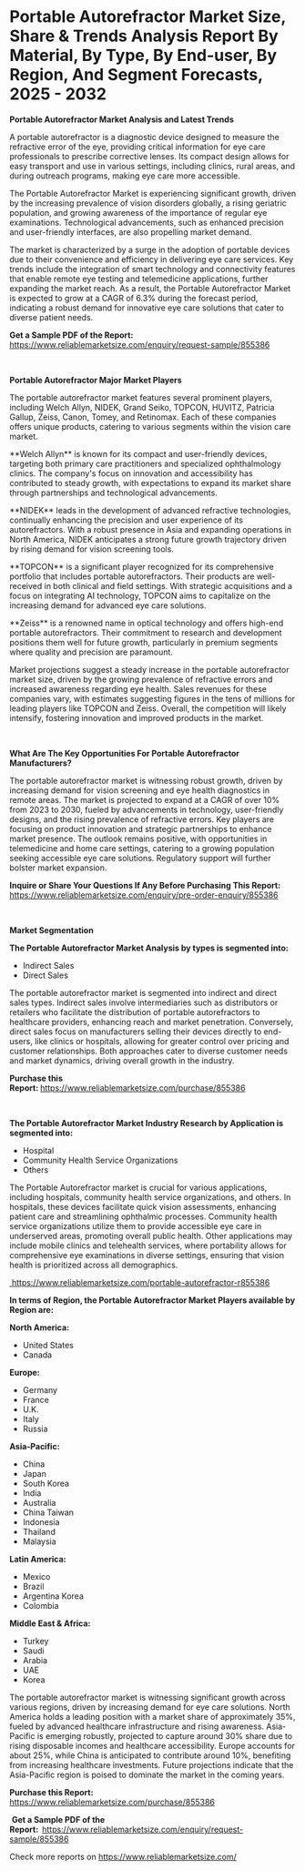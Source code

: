 <p><h1>Portable Autorefractor Market Size, Share & Trends Analysis Report By Material, By Type, By End-user, By Region, And Segment Forecasts, 2025 - 2032</h1></p><p><strong>Portable Autorefractor Market Analysis and Latest Trends</strong></p>
<p><p>A portable autorefractor is a diagnostic device designed to measure the refractive error of the eye, providing critical information for eye care professionals to prescribe corrective lenses. Its compact design allows for easy transport and use in various settings, including clinics, rural areas, and during outreach programs, making eye care more accessible. </p><p>The Portable Autorefractor Market is experiencing significant growth, driven by the increasing prevalence of vision disorders globally, a rising geriatric population, and growing awareness of the importance of regular eye examinations. Technological advancements, such as enhanced precision and user-friendly interfaces, are also propelling market demand. </p><p>The market is characterized by a surge in the adoption of portable devices due to their convenience and efficiency in delivering eye care services. Key trends include the integration of smart technology and connectivity features that enable remote eye testing and telemedicine applications, further expanding the market reach. As a result, the Portable Autorefractor Market is expected to grow at a CAGR of 6.3% during the forecast period, indicating a robust demand for innovative eye care solutions that cater to diverse patient needs.</p></p>
<p><strong>Get a Sample PDF of the Report:&nbsp;</strong> <a href="https://www.reliablemarketsize.com/enquiry/request-sample/855386?utm_campaign=2809&utm_medium=2&utm_source=Github&utm_content=ia&utm_term=04032025&utm_id=portable-autorefractor">https://www.reliablemarketsize.com/enquiry/request-sample/855386</a></p>
<p>&nbsp;</p>
<p><strong>Portable Autorefractor Major Market Players</strong></p>
<p><p>The portable autorefractor market features several prominent players, including Welch Allyn, NIDEK, Grand Seiko, TOPCON, HUVITZ, Patricia Gallup, Zeiss, Canon, Tomey, and Retinomax. Each of these companies offers unique products, catering to various segments within the vision care market.</p><p>**Welch Allyn** is known for its compact and user-friendly devices, targeting both primary care practitioners and specialized ophthalmology clinics. The company's focus on innovation and accessibility has contributed to steady growth, with expectations to expand its market share through partnerships and technological advancements.</p><p>**NIDEK** leads in the development of advanced refractive technologies, continually enhancing the precision and user experience of its autorefractors. With a robust presence in Asia and expanding operations in North America, NIDEK anticipates a strong future growth trajectory driven by rising demand for vision screening tools.</p><p>**TOPCON** is a significant player recognized for its comprehensive portfolio that includes portable autorefractors. Their products are well-received in both clinical and field settings. With strategic acquisitions and a focus on integrating AI technology, TOPCON aims to capitalize on the increasing demand for advanced eye care solutions.</p><p>**Zeiss** is a renowned name in optical technology and offers high-end portable autorefractors. Their commitment to research and development positions them well for future growth, particularly in premium segments where quality and precision are paramount.</p><p>Market projections suggest a steady increase in the portable autorefractor market size, driven by the growing prevalence of refractive errors and increased awareness regarding eye health. Sales revenues for these companies vary, with estimates suggesting figures in the tens of millions for leading players like TOPCON and Zeiss. Overall, the competition will likely intensify, fostering innovation and improved products in the market.</p></p>
<p>&nbsp;</p>
<p><strong>What Are The Key Opportunities For Portable Autorefractor Manufacturers?</strong></p>
<p><p>The portable autorefractor market is witnessing robust growth, driven by increasing demand for vision screening and eye health diagnostics in remote areas. The market is projected to expand at a CAGR of over 10% from 2023 to 2030, fueled by advancements in technology, user-friendly designs, and the rising prevalence of refractive errors. Key players are focusing on product innovation and strategic partnerships to enhance market presence. The outlook remains positive, with opportunities in telemedicine and home care settings, catering to a growing population seeking accessible eye care solutions. Regulatory support will further bolster market expansion.</p></p>
<p><strong>Inquire or Share Your Questions If Any Before Purchasing This Report:</strong> <a href="https://www.reliablemarketsize.com/enquiry/pre-order-enquiry/855386?utm_campaign=2809&utm_medium=2&utm_source=Github&utm_content=ia&utm_term=04032025&utm_id=portable-autorefractor">https://www.reliablemarketsize.com/enquiry/pre-order-enquiry/855386</a></p>
<p>&nbsp;</p>
<p><strong>Market Segmentation</strong></p>
<p><strong>The Portable Autorefractor Market Analysis by types is segmented into:</strong></p>
<p><ul><li>Indirect Sales</li><li>Direct Sales</li></ul></p>
<p><p>The portable autorefractor market is segmented into indirect and direct sales types. Indirect sales involve intermediaries such as distributors or retailers who facilitate the distribution of portable autorefractors to healthcare providers, enhancing reach and market penetration. Conversely, direct sales focus on manufacturers selling their devices directly to end-users, like clinics or hospitals, allowing for greater control over pricing and customer relationships. Both approaches cater to diverse customer needs and market dynamics, driving overall growth in the industry.</p></p>
<p><strong>Purchase this Report:&nbsp;</strong><a href="https://www.reliablemarketsize.com/purchase/855386?utm_campaign=2809&utm_medium=2&utm_source=Github&utm_content=ia&utm_term=04032025&utm_id=portable-autorefractor">https://www.reliablemarketsize.com/purchase/855386</a></p>
<p>&nbsp;</p>
<p><strong>The Portable Autorefractor Market Industry Research by Application is segmented into:</strong></p>
<p><ul><li>Hospital</li><li>Community Health Service Organizations</li><li>Others</li></ul></p>
<p><p>The Portable Autorefractor market is crucial for various applications, including hospitals, community health service organizations, and others. In hospitals, these devices facilitate quick vision assessments, enhancing patient care and streamlining ophthalmic processes. Community health service organizations utilize them to provide accessible eye care in underserved areas, promoting overall public health. Other applications may include mobile clinics and telehealth services, where portability allows for comprehensive eye examinations in diverse settings, ensuring that vision health is prioritized across all demographics.</p></p>
<p><a href="https://www.reliablemarketsize.com/portable-autorefractor-r855386?utm_campaign=2809&utm_medium=2&utm_source=Github&utm_content=ia&utm_term=04032025&utm_id=portable-autorefractor">&nbsp;https://www.reliablemarketsize.com/portable-autorefractor-r855386</a></p>
<p><strong>In terms of Region, the Portable Autorefractor Market Players available by Region are:</strong></p>
<p>
    <p> <strong> North America: </strong>
        <ul>
            <li>United States</li>
            <li>Canada</li>
        </ul>
        </p> 
    <p> <strong> Europe: </strong>
        <ul>
            <li>Germany</li>
            <li>France</li>
            <li>U.K.</li>
            <li>Italy</li>
            <li>Russia</li>
        </ul>
        </p> 
    <p> <strong> Asia-Pacific: </strong>
        <ul>
            <li>China</li>
            <li>Japan</li>
            <li>South Korea</li>
            <li>India</li>
            <li>Australia</li>
            <li>China Taiwan</li>
            <li>Indonesia</li>
            <li>Thailand</li>
            <li>Malaysia</li>
        </ul>
        </p> 
    <p> <strong> Latin America: </strong>
        <ul>
            <li>Mexico</li>
            <li>Brazil</li>
            <li>Argentina Korea</li>
            <li>Colombia</li>
        </ul>
        </p> 
    <p> <strong> Middle East & Africa: </strong>
        <ul>
            <li>Turkey</li>
            <li>Saudi</li>
            <li>Arabia</li>
            <li>UAE</li>
            <li>Korea</li>
        </ul>
    </p>
    </p>
<p><p>The portable autorefractor market is witnessing significant growth across various regions, driven by increasing demand for eye care solutions. North America holds a leading position with a market share of approximately 35%, fueled by advanced healthcare infrastructure and rising awareness. Asia-Pacific is emerging robustly, projected to capture around 30% share due to rising disposable incomes and healthcare accessibility. Europe accounts for about 25%, while China is anticipated to contribute around 10%, benefiting from increasing healthcare investments. Future projections indicate that the Asia-Pacific region is poised to dominate the market in the coming years.</p></p>
<p><strong>Purchase this Report: </strong><a href="https://www.reliablemarketsize.com/purchase/855386?utm_campaign=2809&utm_medium=2&utm_source=Github&utm_content=ia&utm_term=04032025&utm_id=portable-autorefractor">https://www.reliablemarketsize.com/purchase/855386</a></p>
<p>&nbsp;<strong>Get a Sample PDF of the Report:&nbsp;&nbsp;</strong><a href="https://www.reliablemarketsize.com/enquiry/request-sample/855386?utm_campaign=2809&utm_medium=2&utm_source=Github&utm_content=ia&utm_term=04032025&utm_id=portable-autorefractor">https://www.reliablemarketsize.com/enquiry/request-sample/855386</a></p>
<p><strong></strong></p>
<p>Check more reports on <a href="https://www.reliablemarketsize.com/?utm_campaign=2809&utm_medium=2&utm_source=Github&utm_content=ia&utm_term=04032025&utm_id=portable-autorefractor">https://www.reliablemarketsize.com/</a></p>